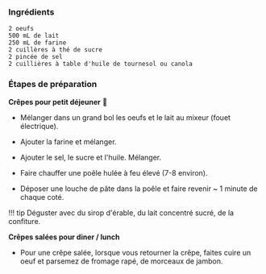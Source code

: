 ### Ingrédients

```
2 oeufs
500 mL de lait
250 mL de farine
2 cuillères à thé de sucre
2 pincée de sel
2 cuillières à table d'huile de tournesol ou canola
```

### Étapes de préparation
__Crêpes pour petit déjeuner__ :pancakes:

* Mélanger dans un grand bol les oeufs et le lait au mixeur (fouet électrique).

* Ajouter la farine et mélanger.

* Ajouter le sel, le sucre et l'huile. Mélanger.

* Faire chauffer une poêle hulée à feu élevé (7-8 environ).

* Déposer une louche de pâte dans la poêle et faire revenir ~ 1 minute de chaque coté.

!!! tip
    Déguster avec du sirop d'érable, du lait concentré sucré, de la confiture.

 

  
__Crêpes salées pour diner / lunch__

* Pour une crêpe salée, lorsque vous retourner la crêpe, faites cuire un oeuf et parsemez de fromage rapé, de morceaux de jambon.
